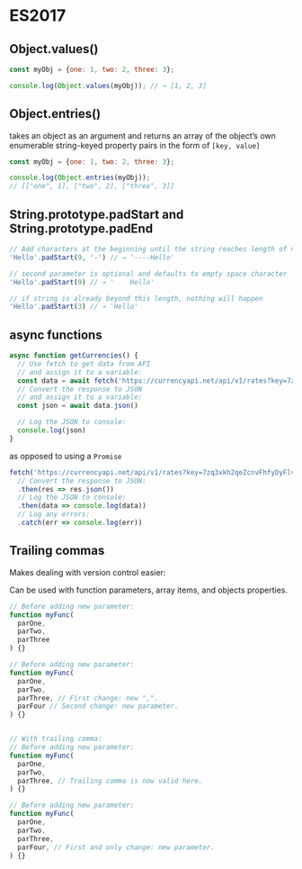 # ES2017

## Object.values()

```js
const myObj = {one: 1, two: 2, three: 3};

console.log(Object.values(myObj)); // → [1, 2, 3]
```

## Object.entries()

takes an object as an argument and returns an array of the object’s own enumerable string-keyed property pairs in the form of `[key, value]`

```js
const myObj = {one: 1, two: 2, three: 3};

console.log(Object.entries(myObj));    
// [["one", 1], ["two", 2], ["three", 3]]
```

## String.prototype.padStart and String.prototype.padEnd

```js
// Add characters at the beginning until the string reaches length of n characters.
'Hello'.padStart(9, '-') // → '----Hello'

// second parameter is optional and defaults to empty space character
'Hello'.padStart(9) // → '    Hello'

// if string is already beyond this length, nothing will happen
'Hello'.padStart(3) // → 'Hello'
```

## async functions

```js
async function getCurrencies() {
  // Use fetch to get data from API
  // and assign it to a variable:
  const data = await fetch('https://currencyapi.net/api/v1/rates?key=7zq3xkh2qeZcnvFhfyDyFlvqx4EmQ7R3N1qq')
  // Convert the response to JSON
  // and assign it to a variable:
  const json = await data.json()

  // Log the JSON to console:
  console.log(json)
}
```

as opposed to using a `Promise`

```js
fetch('https://currencyapi.net/api/v1/rates?key=7zq3xkh2qeZcnvFhfyDyFlvqx4EmQ7R3N1qq')
  // Convert the response to JSON:
  .then(res => res.json())
  // Log the JSON to console:
  .then(data => console.log(data))
  // Log any errors:
  .catch(err => console.log(err))
```

## Trailing commas

Makes dealing with version control easier:

Can be used with function parameters, array items, and objects properties.

```js
// Before adding new parameter:
function myFunc(
  parOne,
  parTwo,
  parThree
) {}

// Before adding new parameter:
function myFunc(
  parOne,
  parTwo,
  parThree, // First change: new ",".
  parFour // Second change: new parameter.
) {}


// With trailing comma:
// Before adding new parameter:
function myFunc(
  parOne,
  parTwo,
  parThree, // Trailing comma is now valid here.
) {}

// Before adding new parameter:
function myFunc(
  parOne,
  parTwo,
  parThree,
  parFour, // First and only change: new parameter.
) {}
```
